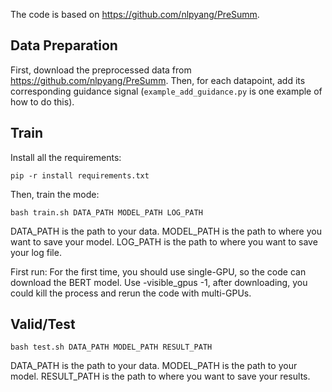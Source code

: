 The code is based on https://github.com/nlpyang/PreSumm.

## Data Preparation

First, download the preprocessed data from https://github.com/nlpyang/PreSumm. Then, for each datapoint, add its corresponding guidance signal (`example_add_guidance.py` is one example of how to do this).

## Train

Install all the requirements:
```
pip -r install requirements.txt

```

Then, train the mode:
```
bash train.sh DATA_PATH MODEL_PATH LOG_PATH
```
DATA_PATH is the path to your data. MODEL_PATH is the path to where you want to save your model. LOG_PATH is the path to where you want to save your log file.

First run: For the first time, you should use single-GPU, so the code can download the BERT model. Use -visible_gpus -1, after downloading, you could kill the process and rerun the code with multi-GPUs.


## Valid/Test

```
bash test.sh DATA_PATH MODEL_PATH RESULT_PATH
```

DATA_PATH is the path to your data. MODEL_PATH is the path to your model. RESULT_PATH is the path to where you want to save your results.
